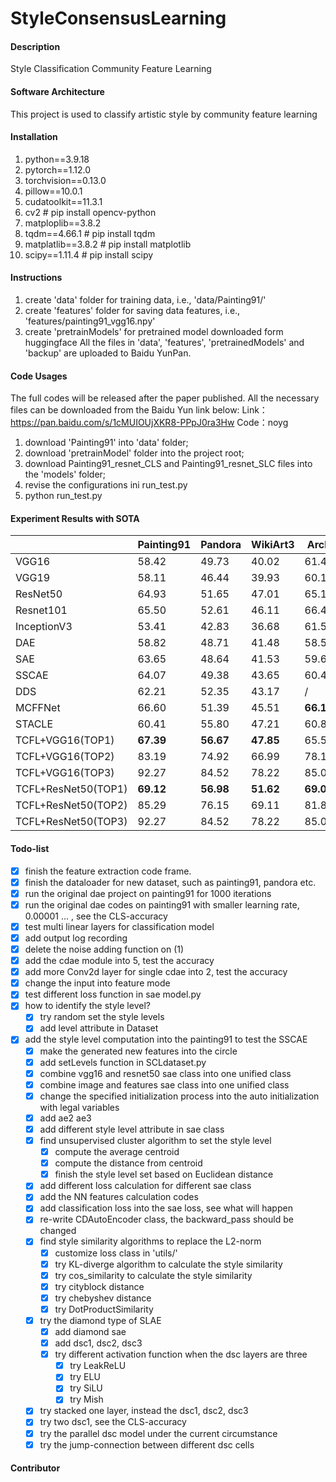 # StyleConsensusLearning

#### Description
Style Classification Community Feature Learning

#### Software Architecture
This project is used to classify artistic style by community feature learning

#### Installation

1.  python==3.9.18 
2.  pytorch==1.12.0 
3.  torchvision==0.13.0 
4.  pillow==10.0.1
5.  cudatoolkit==11.3.1
6.  cv2 # pip install opencv-python
7.  matploplib==3.8.2
8.  tqdm==4.66.1 # pip install tqdm
9.  matplatlib==3.8.2 # pip install matplotlib
10. scipy==1.11.4 # pip install scipy

#### Instructions

1.  create 'data' folder for training data, i.e., 'data/Painting91/'
2.  create 'features' folder for saving data features, i.e., 'features/painting91_vgg16.npy'
3.  create 'pretrainModels' for pretrained model downloaded form huggingface
All the files in 'data', 'features', 'pretrainedModels' and 'backup' are uploaded to Baidu YunPan.

#### Code Usages

The full codes will be released after the paper published. All the necessary files can be downloaded from the Baidu Yun link below:
Link：https://pan.baidu.com/s/1cMUIOUjXKR8-PPpJ0ra3Hw 
Code：noyg
1. download 'Painting91' into 'data' folder;
2. download 'pretrainModel' folder into the project root;
3. download Painting91_resnet_CLS and Painting91_resnet_SLC files into the 'models' folder;
4. revise the configurations ini run_test.py
5. python run_test.py

#### Experiment Results with SOTA

|                     | Painting91 | Pandora | WikiArt3 | Arch  | FashionStyle14 | AVAStyle |
|---------------------|------------|---------|----------|-------|----------------|----------|
| VGG16               | 58.42      | 49.73   | 40.02    | 61.41 | 68.22          | 39.94    |
| VGG19               | 58.11      | 46.44   | 39.93    | 60.11 | 66.14          | 40.02    |
| ResNet50            | 64.93      | 51.65   | 47.01    | 65.12 | 71.13          | 40.05    |
| Resnet101           | 65.50      | 52.61   | 46.11    | 66.42 | 70.00          | 47.02    |
| InceptionV3         | 53.41      | 42.83   | 36.68    | 61.52 | 62.70          | 33.33    |
| DAE                 | 58.82      | 48.71   | 41.48    | 58.55 | 61.48          | 41.46    |
| SAE                 | 63.65      | 48.64   | 41.53    | 59.61 | 74.33          | 40.29    |
| SSCAE               | 64.07      | 49.38   | 43.65    | 60.48 | **75.02**          | 45.77    |
| DDS                 | 62.21      | 52.35   | 43.17    | /     | /              | /        |
| MCFFNet             | 66.60      | 51.39   | 45.51    | **66.12** | 68.38          | 42.69    |
| STACLE              | 60.41      | 55.80   | 47.21    | 60.81 | 64.47          | 46.38    |
| TCFL+VGG16(TOP1)    | **67.39**      | **56.67**   | **47.85**    | 65.57 | 71.67          | **47.22**    |
| TCFL+VGG16(TOP2)    | 83.19      | 74.92   | 66.99    | 78.12 | 85.69          | 63.92    |
| TCFL+VGG16(TOP3)    | 92.27      | 84.52   | 78.22    | 85.05 | 91.11          | 75.74    |
| TCFL+ResNet50(TOP1) | **69.12**      | **56.98**   | **51.62**    | **69.03** | **77.17**          | **53.94**    |
| TCFL+ResNet50(TOP2) | 85.29      | 76.15   | 69.11    | 81.82 | 87.44          | 68.68    |
| TCFL+ResNet50(TOP3) | 92.27      | 84.52   | 78.22    | 85.05 | 91.10          | 75.74    |


#### Todo-list

- [x] finish the feature extraction code frame.
- [x] finish the dataloader for new dataset, such as painting91, pandora etc.
- [x] run the original dae project on painting91 for 1000 iterations
- [x] run the original dae codes on painting91 with smaller learning rate, 0.00001 ... , see the CLS-accuracy
- [x] test multi linear layers for classification model
- [x] add output log recording
- [x] delete the noise adding function on (1)
- [x] add the cdae module into 5, test the accuracy 
- [x] add more Conv2d layer for single cdae into 2, test the accuracy 
- [x] change the input into feature mode
- [x] test different loss function in sae model.py
- [x] how to identify the style level?
  - [x] try random set the style levels
  - [x] add level attribute in Dataset
- [x] add the style level computation into the painting91 to test the SSCAE
  - [x] make the generated new features into the circle
  - [x] add setLevels function in SCLdataset.py
  - [x] combine vgg16 and resnet50 sae class into one unified class
  - [x] combine image and features sae class into one unified class
  - [x] change the specified initialization process into the auto initialization with legal variables
  - [x] add ae2 ae3
  - [x] add different style level attribute in sae class
  - [x] find unsupervised cluster algorithm to set the style level
    - [x] compute the average centroid
    - [x] compute the distance from centroid
    - [x] finish the style level set based on Euclidean distance
  - [x] add different loss calculation for different sae class
  - [x] add the NN features calculation codes
  - [x] add classification loss into the sae loss, see what will happen
  - [x] re-write CDAutoEncoder class, the backward_pass should be changed
  - [x] find style similarity algorithms to replace the L2-norm
    - [x] customize loss class in 'utils/'
    - [x] try KL-diverge algorithm to calculate the style similarity
    - [x] try cos_similarity to calculate the style similarity
    - [x] try cityblock distance
    - [x] try chebyshev distance
    - [x] try DotProductSimilarity
  - [x] try the diamond type of SLAE
    - [x] add diamond sae
    - [x] add dsc1, dsc2, dsc3
    - [x] try different activation function when the dsc layers are three
      - [x] try LeakReLU
      - [x] try ELU
      - [x] try SiLU
      - [x] try Mish
  - [x] try stacked one layer, instead the dsc1, dsc2, dsc3
  - [x] try two dsc1, see the CLS-accuracy
  - [x] try the parallel dsc model under the current circumstance
  - [x] try the jump-connection between different dsc cells

#### Contributor




  

